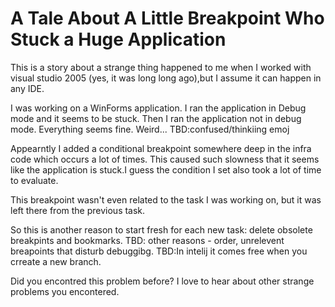 # A Tale About A Little Breakpoint Who Stuck a Huge Application

This is a story about a strange thing happened to me when I worked with visual studio 2005 (yes, it was long long ago),but I assume it can happen in any IDE. 

I was working on a WinForms application. I ran the application in Debug mode and it seems to be stuck. Then I ran the application not in debug mode. Everything seems fine. Weird... TBD:confused/thinkiing emoj

Appearntly I added a conditional breakpoint somewhere deep in the infra code which occurs a lot of times. This caused such slowness that it seems like the application is stuck.I guess the condition I set also took a lot of time to evaluate. 

This breakpoint wasn't even related to the task I was working on, but it was left  there from the previous task.

So this is another reason to start fresh for each new task: delete obsolete breakpints and bookmarks.
TBD: other reasons - order, unrelevent breapoints that disturb debuggibg.
TBD:In intelij it comes free when you crreate a new branch.

Did you encontred this problem before? I love to hear about other strange problems you encontered.